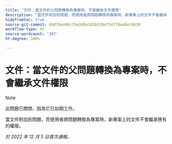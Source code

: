 ```yaml
---
title: "文件：當文件的父問題轉換為專案時，不會繼承文件權限"
description: "當文件附加到問題，而使用者將問題轉換為專案時，新專案上的文件不會繼承應有的權限。"
hidefromtoc: true
source-git-commit: db076ee06c75e2d8a185b539ef54779aa0ec0630
workflow-type: ht
source-wordcount: '107'
ht-degree: 100%

---
```



# 文件：當文件的父問題轉換為專案時，不會繼承文件權限

>[!NOTE]
>
>此問題已關閉，因為它已如期工作。

<!--This issue is on both WF and WFP TOCs-->

當文件附加到問題，而使用者將問題轉換為專案時，新專案上的文件不會繼承應有的權限。

_於 2022 年 12 月 5 日首次通報。_

